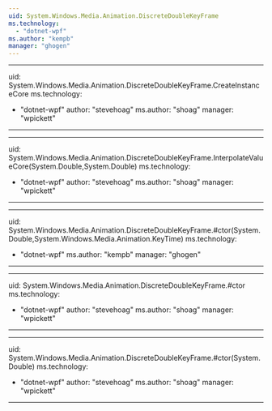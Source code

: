 ```yaml
---
uid: System.Windows.Media.Animation.DiscreteDoubleKeyFrame
ms.technology: 
  - "dotnet-wpf"
ms.author: "kempb"
manager: "ghogen"
---
```


---
uid: System.Windows.Media.Animation.DiscreteDoubleKeyFrame.CreateInstanceCore
ms.technology: 
  - "dotnet-wpf"
author: "stevehoag"
ms.author: "shoag"
manager: "wpickett"
---

---
uid: System.Windows.Media.Animation.DiscreteDoubleKeyFrame.InterpolateValueCore(System.Double,System.Double)
ms.technology: 
  - "dotnet-wpf"
author: "stevehoag"
ms.author: "shoag"
manager: "wpickett"
---

---
uid: System.Windows.Media.Animation.DiscreteDoubleKeyFrame.#ctor(System.Double,System.Windows.Media.Animation.KeyTime)
ms.technology: 
  - "dotnet-wpf"
ms.author: "kempb"
manager: "ghogen"
---

---
uid: System.Windows.Media.Animation.DiscreteDoubleKeyFrame.#ctor
ms.technology: 
  - "dotnet-wpf"
author: "stevehoag"
ms.author: "shoag"
manager: "wpickett"
---

---
uid: System.Windows.Media.Animation.DiscreteDoubleKeyFrame.#ctor(System.Double)
ms.technology: 
  - "dotnet-wpf"
author: "stevehoag"
ms.author: "shoag"
manager: "wpickett"
---
